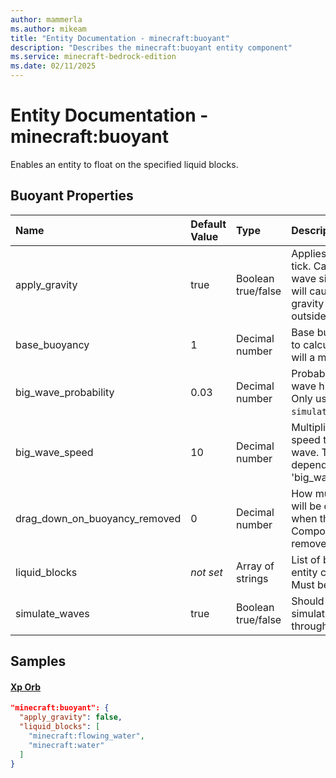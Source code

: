```yaml
---
author: mammerla
ms.author: mikeam
title: "Entity Documentation - minecraft:buoyant"
description: "Describes the minecraft:buoyant entity component"
ms.service: minecraft-bedrock-edition
ms.date: 02/11/2025 
---
```


# Entity Documentation - minecraft:buoyant

Enables an entity to float on the specified liquid blocks.


## Buoyant Properties

|Name       |Default Value |Type |Description |Example Values |
|:----------|:-------------|:----|:-----------|:------------- |
| apply_gravity | true | Boolean true/false | Applies gravity each tick. Causes more of a wave simulation, but will cause more gravity to be applied outside liquids. |  | 
| base_buoyancy | 1 | Decimal number | Base buoyancy used to calculate how much will a mob float. |  | 
| big_wave_probability | 0.03 | Decimal number | Probability for a big wave hitting the entity. Only used if `simulate_waves` is true. |  | 
| big_wave_speed | 10 | Decimal number | Multiplier for the speed to make a big wave. Triggered depending on 'big_wave_probability'. |  | 
| drag_down_on_buoyancy_removed | 0 | Decimal number | How much an actor will be dragged down when the Buoyancy Component is removed. |  | 
| liquid_blocks | *not set* | Array of strings | List of blocks this entity can float on. Must be a liquid block. | Xp Orb: `["minecraft:flowing_water","minecraft:water"]` | 
| simulate_waves | true | Boolean true/false | Should the movement simulate waves going through. |  | 

## Samples

#### [Xp Orb](https://github.com/Mojang/bedrock-samples/tree/preview/behavior_pack/entities/xp_orb.json)


```json
"minecraft:buoyant": {
  "apply_gravity": false,
  "liquid_blocks": [
    "minecraft:flowing_water",
    "minecraft:water"
  ]
}
```
